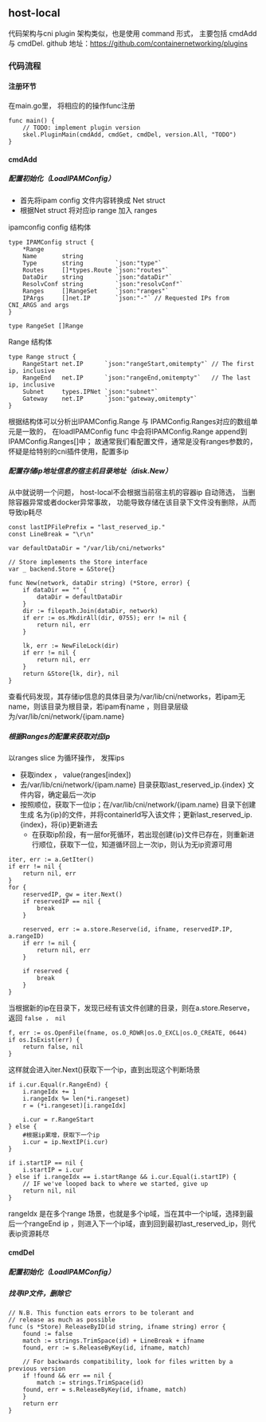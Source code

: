 ## host-local
代码架构与cni plugin 架构类似，也是使用 command 形式， 主要包括 cmdAdd 与 cmdDel.
github 地址：https://github.com/containernetworking/plugins

### 代码流程
    
#### 注册环节
   在main.go里， 将相应的的操作func注册
   
```
func main() {
    // TODO: implement plugin version
    skel.PluginMain(cmdAdd, cmdGet, cmdDel, version.All, "TODO")
}
```

#### cmdAdd
##### 配置初始化（LoadIPAMConfig） 

* 首先将ipam config 文件内容转换成 Net struct 
* 根据Net struct 将对应ip range 加入 ranges

ipamconfig config 结构体
```
type IPAMConfig struct {
    *Range
    Name       string
    Type       string         `json:"type"`
    Routes     []*types.Route `json:"routes"`
    DataDir    string         `json:"dataDir"`
    ResolvConf string         `json:"resolvConf"`
    Ranges     []RangeSet     `json:"ranges"`
    IPArgs     []net.IP       `json:"-"` // Requested IPs from CNI_ARGS and args
}

type RangeSet []Range
```
Range 结构体
```
type Range struct {
    RangeStart net.IP      `json:"rangeStart,omitempty"` // The first ip, inclusive
    RangeEnd   net.IP      `json:"rangeEnd,omitempty"`   // The last ip, inclusive
    Subnet     types.IPNet `json:"subnet"`
    Gateway    net.IP      `json:"gateway,omitempty"`
}
```
根据结构体可以分析出IPAMConfig.Range 与 IPAMConfig.Ranges对应的数组单元是一致的， 在loadIPAMConfig func 中会将IPAMConfig.Range append到IPAMConfig.Ranges[]中；
故通常我们看配置文件，通常是没有ranges参数的，怀疑是给特别的cni插件使用，配置多ip

##### 配置存储ip地址信息的宿主机目录地址（disk.New）
从中就说明一个问题， host-local不会根据当前宿主机的容器ip 自动筛选， 当删除容器异常或者docker异常事故， 功能导致存储在该目录下文件没有删除，从而导致ip耗尽
```
const lastIPFilePrefix = "last_reserved_ip."
const LineBreak = "\r\n"

var defaultDataDir = "/var/lib/cni/networks"

// Store implements the Store interface
var _ backend.Store = &Store{}

func New(network, dataDir string) (*Store, error) {
    if dataDir == "" {
        dataDir = defaultDataDir
    }
    dir := filepath.Join(dataDir, network)
    if err := os.MkdirAll(dir, 0755); err != nil {
        return nil, err
    }

    lk, err := NewFileLock(dir)
    if err != nil {
        return nil, err
    }
    return &Store{lk, dir}, nil
}
```
查看代码发现，其存储ip信息的具体目录为/var/lib/cni/networks，若ipam无name，则该目录为根目录，若ipam有name ，则目录层级为/var/lib/cni/network/{ipam.name}

##### 根据Ranges的配置来获取对应ip
以ranges slice 为循环操作， 发挥ips

* 获取index ， value(ranges[index])
* 去/var/lib/cni/network/{ipam.name} 目录获取last_reserved_ip.{index} 文件内容，确定最后一次ip
* 按照顺位，获取下一位ip；在/var/lib/cni/network/{ipam.name} 目录下创建生成 名为{ip}的文件，并将containerId写入该文件；更新last_reserved_ip.{index}，将{ip}更新进去
    * 在获取ip阶段，有一层for死循环，若出现创建{ip}文件已存在，则重新进行顺位，获取下一位，知道循环回上一次ip，则认为无ip资源可用

```
iter, err := a.GetIter()
if err != nil {
    return nil, err
}
for {
    reservedIP, gw = iter.Next()
    if reservedIP == nil {
        break
	}

    reserved, err := a.store.Reserve(id, ifname, reservedIP.IP, a.rangeID)
    if err != nil {
        return nil, err
    }

    if reserved {
        break
    }
}
```
当根据新的ip在目录下，发现已经有该文件创建的目录，则在a.store.Reserve， 返回 `false ， nil`
```
f, err := os.OpenFile(fname, os.O_RDWR|os.O_EXCL|os.O_CREATE, 0644)
if os.IsExist(err) {
    return false, nil
}
```
这样就会进入iter.Next()获取下一个ip，直到出现这个判断场景
```
if i.cur.Equal(r.RangeEnd) {
    i.rangeIdx += 1
    i.rangeIdx %= len(*i.rangeset)
    r = (*i.rangeset)[i.rangeIdx]

    i.cur = r.RangeStart
} else {
    #根据ip累增，获取下一个ip
    i.cur = ip.NextIP(i.cur)
}

if i.startIP == nil {
    i.startIP = i.cur
} else if i.rangeIdx == i.startRange && i.cur.Equal(i.startIP) {
    // IF we've looped back to where we started, give up
    return nil, nil
}
```
rangeIdx 是在多个range 场景，也就是多个ip域，当在其中一个ip域，选择到最后一个rangeEnd ip ，则进入下一个ip域，直到回到最初last_reserved_ip，则代表ip资源耗尽

#### cmdDel
##### 配置初始化（LoadIPAMConfig） 
##### 找寻IP文件，删除它
```
// N.B. This function eats errors to be tolerant and
// release as much as possible
func (s *Store) ReleaseByID(id string, ifname string) error {
    found := false
    match := strings.TrimSpace(id) + LineBreak + ifname
    found, err := s.ReleaseByKey(id, ifname, match)

    // For backwards compatibility, look for files written by a previous version
    if !found && err == nil {
        match := strings.TrimSpace(id)
    found, err = s.ReleaseByKey(id, ifname, match)
    }
    return err
}
```

